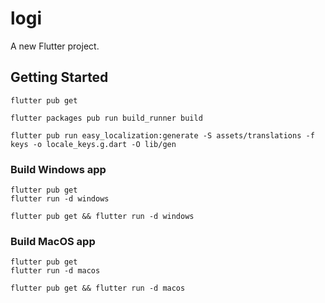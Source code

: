 # logi

A new Flutter project.

## Getting Started

```
flutter pub get

flutter packages pub run build_runner build

flutter pub run easy_localization:generate -S assets/translations -f keys -o locale_keys.g.dart -O lib/gen
```

### Build Windows app
```
flutter pub get
flutter run -d windows
```

```
flutter pub get && flutter run -d windows
```

### Build MacOS app
```
flutter pub get
flutter run -d macos
```

```
flutter pub get && flutter run -d macos
```